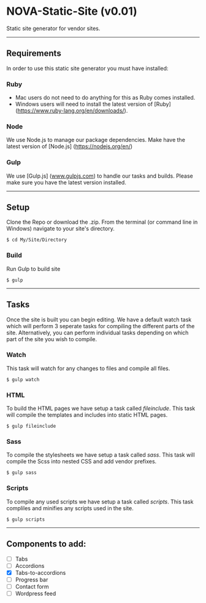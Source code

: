 # NOVA-Static-Site (v0.01)
Static site generator for vendor sites.
___
## Requirements
In order to use this static site generator you must have installed:

### Ruby
  - Mac users do not need to do anything for this as Ruby comes installed.
  - Windows users will need to install the latest version of [Ruby] (https://www.ruby-lang.org/en/downloads/).
  
### Node
We use Node.js to manage our package dependencies. Make have the latest version of [Node.js] (https://nodejs.org/en/)
  
### Gulp
We use [Gulp.js] (www.gulpjs.com) to handle our tasks and builds. Please make sure you have the latest version installed.

___
## Setup

Clone the Repo or download the .zip.
From the terminal (or command line in Windows) navigate to your site's directory.

```
$ cd My/Site/Directory
```
### Build
Run Gulp to build site

```
$ gulp
```
___
## Tasks
Once the site is built you can begin editing. We have a default watch task which will perform 3 seperate tasks for compiling the different parts of the site. Alternatively, you can perform individual tasks depending on which part of the site you wish to compile.

### Watch
This task will watch for any changes to files and compile all files.

```
$ gulp watch
```

### HTML
To build the HTML pages we have setup a task called *fileinclude*. This task will compile the templates and includes into static HTML pages.

```
$ gulp fileinclude
```

### Sass
To compile the stylesheets we have setup a task called *sass*. This task will compile the Scss into nested CSS and add vendor prefixes.

```
$ gulp sass
```

### Scripts
To compile any used scripts we have setup a task called *scripts*. This task compliles and minifies any scripts used in the site.

```
$ gulp scripts
```
___
## Components to add:
- [ ] Tabs
- [ ] Accordions
- [x] Tabs-to-accordions
- [ ] Progress bar
- [ ] Contact form
- [ ] Wordpress feed
